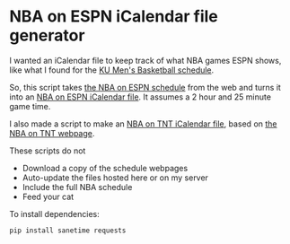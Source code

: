 # NBA on ESPN iCalendar file generator

I wanted an iCalendar file to keep track of what NBA games ESPN shows, like what I found for the [KU Men's Basketball schedule](http://www.kuathletics.com/schedule.aspx?path=mbball&print=true&version=1).

So, this script takes [the NBA on ESPN schedule](http://espn.go.com/nba/television) from the web and turns it into an [NBA on ESPN iCalendar file](http://fortheloveofbasketball.com/nba_on_espn.ics). It assumes a 2 hour and 25 minute game time.

I also made a script to make an [NBA on TNT iCalendar file](http://fortheloveofbasketball.com/nba_on_tnt.ics), based on [the NBA on TNT webpage](http://www.nba.com/nbaontnt/).

These scripts do not

- Download a copy of the schedule webpages
- Auto-update the files hosted here or on my server
- Include the full NBA schedule
- Feed your cat

To install dependencies:

`pip install sanetime requests`
